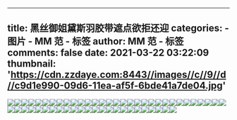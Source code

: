 
---
title: 黑丝御姐黛斯羽胶带遮点欲拒还迎
categories: 
    - 图片
    - MM 范 - 标签
author: MM 范 - 标签
comments: false
date: 2021-03-22 03:22:09
thumbnail: 'https://cdn.zzdaye.com:8443//images//c//9//d//c9d1e990-09d6-11ea-af5f-6bde41a7de04.jpg'
---

<div>   
<img src="https://cdn.zzdaye.com:8443//images//c//9//d//c9d1e990-09d6-11ea-af5f-6bde41a7de04.jpg" referrerpolicy="no-referrer"><img src="https://cdn.zzdaye.com:8443//images//c//9//d//c9d1c280-09d6-11ea-af5f-6bde41a7de04.jpg" referrerpolicy="no-referrer"><img src="https://cdn.zzdaye.com:8443//images//8//4//0//84099101-0383-11ea-adf7-e53723b015f2.jpg" referrerpolicy="no-referrer"><img src="https://cdn.zzdaye.com:8443//images//8//5//6//8560e3a0-0383-11ea-adf7-e53723b015f2.jpg" referrerpolicy="no-referrer"><img src="https://cdn.zzdaye.com:8443//images//8//4//0//8409df22-0383-11ea-adf7-e53723b015f2.jpg" referrerpolicy="no-referrer"><img src="https://cdn.zzdaye.com:8443//images//8//4//0//8409df21-0383-11ea-adf7-e53723b015f2.jpg" referrerpolicy="no-referrer"><img src="https://cdn.zzdaye.com:8443//images//8//4//0//84099102-0383-11ea-adf7-e53723b015f2.jpg" referrerpolicy="no-referrer"><img src="https://cdn.zzdaye.com:8443//images//8//4//0//8409df20-0383-11ea-adf7-e53723b015f2.jpg" referrerpolicy="no-referrer"><img src="https://cdn.zzdaye.com:8443//images//8//4//0//8409b810-0383-11ea-adf7-e53723b015f2.jpg" referrerpolicy="no-referrer"><img src="https://cdn.zzdaye.com:8443//images//8//4//0//8409b812-0383-11ea-adf7-e53723b015f2.jpg" referrerpolicy="no-referrer"><img src="https://cdn.zzdaye.com:8443//images//8//4//0//8409b811-0383-11ea-adf7-e53723b015f2.jpg" referrerpolicy="no-referrer"><img src="https://cdn.zzdaye.com:8443//images//8//4//0//84099100-0383-11ea-adf7-e53723b015f2.jpg" referrerpolicy="no-referrer"><img src="https://cdn.zzdaye.com:8443//images//8//4//0//840969f0-0383-11ea-adf7-e53723b015f2.jpg" referrerpolicy="no-referrer"><img src="https://cdn.zzdaye.com:8443//images//8//4//0//840942e2-0383-11ea-adf7-e53723b015f2.jpg" referrerpolicy="no-referrer"><img src="https://cdn.zzdaye.com:8443//images//8//4//0//840942e1-0383-11ea-adf7-e53723b015f2.jpg" referrerpolicy="no-referrer"><img src="https://cdn.zzdaye.com:8443//images//8//4//0//84087f91-0383-11ea-adf7-e53723b015f2.jpg" referrerpolicy="no-referrer"><img src="https://cdn.zzdaye.com:8443//images//8//4//0//84085880-0383-11ea-adf7-e53723b015f2.jpg" referrerpolicy="no-referrer"><img src="https://cdn.zzdaye.com:8443//images//8//4//0//8408f4c2-0383-11ea-adf7-e53723b015f2.jpg" referrerpolicy="no-referrer"><img src="https://cdn.zzdaye.com:8443//images//8//4//0//8408a6a0-0383-11ea-adf7-e53723b015f2.jpg" referrerpolicy="no-referrer"><img src="https://cdn.zzdaye.com:8443//images//8//4//0//84091bd2-0383-11ea-adf7-e53723b015f2.jpg" referrerpolicy="no-referrer"><img src="https://cdn.zzdaye.com:8443//images//8//4//0//840942e0-0383-11ea-adf7-e53723b015f2.jpg" referrerpolicy="no-referrer"><img src="https://cdn.zzdaye.com:8443//images//8//4//0//84091bd1-0383-11ea-adf7-e53723b015f2.jpg" referrerpolicy="no-referrer"><img src="https://cdn.zzdaye.com:8443//images//8//4//0//84091bd0-0383-11ea-adf7-e53723b015f2.jpg" referrerpolicy="no-referrer"><img src="https://cdn.zzdaye.com:8443//images//8//4//0//8408f4c0-0383-11ea-adf7-e53723b015f2.jpg" referrerpolicy="no-referrer"><img src="https://cdn.zzdaye.com:8443//images//8//4//0//8408f4c1-0383-11ea-adf7-e53723b015f2.jpg" referrerpolicy="no-referrer"><img src="https://cdn.zzdaye.com:8443//images//8//4//0//8408cdb3-0383-11ea-adf7-e53723b015f2.jpg" referrerpolicy="no-referrer"><img src="https://cdn.zzdaye.com:8443//images//8//4//0//8408cdb1-0383-11ea-adf7-e53723b015f2.jpg" referrerpolicy="no-referrer"><img src="https://cdn.zzdaye.com:8443//images//8//4//0//8408cdb2-0383-11ea-adf7-e53723b015f2.jpg" referrerpolicy="no-referrer"><img src="https://cdn.zzdaye.com:8443//images//8//4//0//8408cdb0-0383-11ea-adf7-e53723b015f2.jpg" referrerpolicy="no-referrer"><img src="https://cdn.zzdaye.com:8443//images//8//4//0//84087f92-0383-11ea-adf7-e53723b015f2.jpg" referrerpolicy="no-referrer"><img src="https://cdn.zzdaye.com:8443//images//8//4//0//84085881-0383-11ea-adf7-e53723b015f2.jpg" referrerpolicy="no-referrer"><img src="https://cdn.zzdaye.com:8443//images//8//4//0//84087f90-0383-11ea-adf7-e53723b015f2.jpg" referrerpolicy="no-referrer"><img src="https://cdn.zzdaye.com:8443//images//8//4//0//84085882-0383-11ea-adf7-e53723b015f2.jpg" referrerpolicy="no-referrer"><img src="https://cdn.zzdaye.com:8443//images//8//4//0//84083172-0383-11ea-adf7-e53723b015f2.jpg" referrerpolicy="no-referrer"><img src="https://cdn.zzdaye.com:8443//images//8//4//0//84083171-0383-11ea-adf7-e53723b015f2.jpg" referrerpolicy="no-referrer"><img src="https://cdn.zzdaye.com:8443//images//8//4//0//84074710-0383-11ea-adf7-e53723b015f2.jpg" referrerpolicy="no-referrer"><img src="https://cdn.zzdaye.com:8443//images//8//4//0//8406d1e0-0383-11ea-adf7-e53723b015f2.jpg" referrerpolicy="no-referrer"><img src="https://cdn.zzdaye.com:8443//images//8//4//0//84079530-0383-11ea-adf7-e53723b015f2.jpg" referrerpolicy="no-referrer"><img src="https://cdn.zzdaye.com:8443//images//8//4//0//84083170-0383-11ea-adf7-e53723b015f2.jpg" referrerpolicy="no-referrer"><img src="https://cdn.zzdaye.com:8443//images//8//4//0//84080a62-0383-11ea-adf7-e53723b015f2.jpg" referrerpolicy="no-referrer"><img src="https://cdn.zzdaye.com:8443//images//8//4//0//8407e352-0383-11ea-adf7-e53723b015f2.jpg" referrerpolicy="no-referrer"><img src="https://cdn.zzdaye.com:8443//images//8//4//0//8407e350-0383-11ea-adf7-e53723b015f2.jpg" referrerpolicy="no-referrer"><img src="https://cdn.zzdaye.com:8443//images//8//4//0//84072000-0383-11ea-adf7-e53723b015f2.jpg" referrerpolicy="no-referrer"><img src="https://cdn.zzdaye.com:8443//images//8//4//0//8407bc40-0383-11ea-adf7-e53723b015f2.jpg" referrerpolicy="no-referrer"><img src="https://cdn.zzdaye.com:8443//images//8//4//0//84080a61-0383-11ea-adf7-e53723b015f2.jpg" referrerpolicy="no-referrer"><img src="https://cdn.zzdaye.com:8443//images//8//4//0//84080a63-0383-11ea-adf7-e53723b015f2.jpg" referrerpolicy="no-referrer"><img src="https://cdn.zzdaye.com:8443//images//8//4//0//84080a60-0383-11ea-adf7-e53723b015f2.jpg" referrerpolicy="no-referrer"><img src="https://cdn.zzdaye.com:8443//images//8//4//0//8407e351-0383-11ea-adf7-e53723b015f2.jpg" referrerpolicy="no-referrer"><img src="https://cdn.zzdaye.com:8443//images//8//4//0//84076e20-0383-11ea-adf7-e53723b015f2.jpg" referrerpolicy="no-referrer"><img src="https://cdn.zzdaye.com:8443//images//8//4//0//8407bc41-0383-11ea-adf7-e53723b015f2.jpg" referrerpolicy="no-referrer"><img src="https://cdn.zzdaye.com:8443//images//8//4//0//8407bc42-0383-11ea-adf7-e53723b015f2.jpg" referrerpolicy="no-referrer"><img src="https://cdn.zzdaye.com:8443//images//8//4//0//8406f8f0-0383-11ea-adf7-e53723b015f2.jpg" referrerpolicy="no-referrer"><img src="https://cdn.zzdaye.com:8443//images//8//4//0//84079531-0383-11ea-adf7-e53723b015f2.jpg" referrerpolicy="no-referrer"><img src="https://cdn.zzdaye.com:8443//images//8//4//0//84076e21-0383-11ea-adf7-e53723b015f2.jpg" referrerpolicy="no-referrer"><img src="https://cdn.zzdaye.com:8443//images//8//4//0//84074711-0383-11ea-adf7-e53723b015f2.jpg" referrerpolicy="no-referrer">  
</div>
            